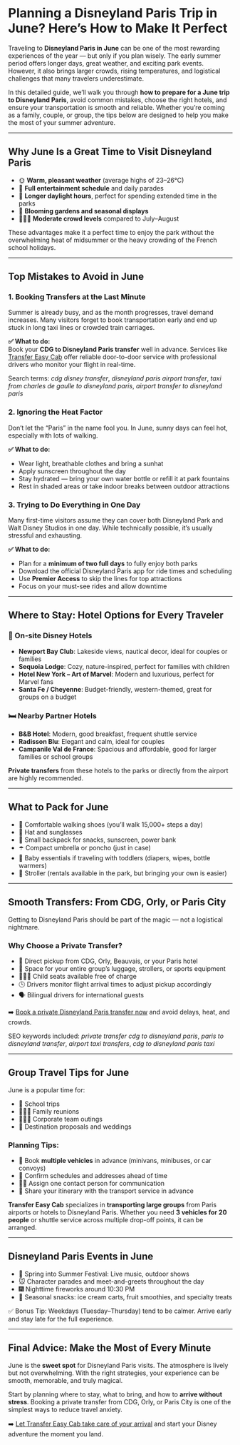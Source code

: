 # Planning a Disneyland Paris Trip in June? Here’s How to Make It Perfect

Traveling to **Disneyland Paris in June** can be one of the most rewarding experiences of the year — but only if you plan wisely. The early summer period offers longer days, great weather, and exciting park events. However, it also brings larger crowds, rising temperatures, and logistical challenges that many travelers underestimate.

In this detailed guide, we’ll walk you through **how to prepare for a June trip to Disneyland Paris**, avoid common mistakes, choose the right hotels, and ensure your transportation is smooth and reliable. Whether you’re coming as a family, couple, or group, the tips below are designed to help you make the most of your summer adventure.

---

## Why June Is a Great Time to Visit Disneyland Paris

- 🌞 **Warm, pleasant weather** (average highs of 23–26°C)  
- 🎉 **Full entertainment schedule** and daily parades  
- 🧺 **Longer daylight hours**, perfect for spending extended time in the parks  
- 💐 **Blooming gardens and seasonal displays**  
- 🧑‍🤝‍🧑 **Moderate crowd levels** compared to July–August  

These advantages make it a perfect time to enjoy the park without the overwhelming heat of midsummer or the heavy crowding of the French school holidays.

---

## Top Mistakes to Avoid in June

### 1. Booking Transfers at the Last Minute

Summer is already busy, and as the month progresses, travel demand increases. Many visitors forget to book transportation early and end up stuck in long taxi lines or crowded train carriages.

**✅ What to do:**  
Book your **CDG to Disneyland Paris transfer** well in advance. Services like [Transfer Easy Cab](https://www.transfereasycab.com/paris-disney-transfer) offer reliable door-to-door service with professional drivers who monitor your flight in real-time.

Search terms: *cdg disney transfer*, *disneyland paris airport transfer*, *taxi from charles de gaulle to disneyland paris*, *airport transfer to disneyland paris*

### 2. Ignoring the Heat Factor

Don’t let the “Paris” in the name fool you. In June, sunny days can feel hot, especially with lots of walking.

**✅ What to do:**
- Wear light, breathable clothes and bring a sunhat  
- Apply sunscreen throughout the day  
- Stay hydrated — bring your own water bottle or refill it at park fountains  
- Rest in shaded areas or take indoor breaks between outdoor attractions  

### 3. Trying to Do Everything in One Day

Many first-time visitors assume they can cover both Disneyland Park and Walt Disney Studios in one day. While technically possible, it’s usually stressful and exhausting.

**✅ What to do:**  
- Plan for a **minimum of two full days** to fully enjoy both parks  
- Download the official Disneyland Paris app for ride times and scheduling  
- Use **Premier Access** to skip the lines for top attractions  
- Focus on your must-see rides and allow downtime  

---

## Where to Stay: Hotel Options for Every Traveler

### 🏨 On-site Disney Hotels

- **Newport Bay Club**: Lakeside views, nautical decor, ideal for couples or families  
- **Sequoia Lodge**: Cozy, nature-inspired, perfect for families with children  
- **Hotel New York – Art of Marvel**: Modern and luxurious, perfect for Marvel fans  
- **Santa Fe / Cheyenne**: Budget-friendly, western-themed, great for groups on a budget  

### 🛏️ Nearby Partner Hotels

- **B&B Hotel**: Modern, good breakfast, frequent shuttle service  
- **Radisson Blu**: Elegant and calm, ideal for couples  
- **Campanile Val de France**: Spacious and affordable, good for larger families or school groups  

**Private transfers** from these hotels to the parks or directly from the airport are highly recommended.

---

## What to Pack for June

- 👟 Comfortable walking shoes (you’ll walk 15,000+ steps a day)  
- 🧢 Hat and sunglasses  
- 🎒 Small backpack for snacks, sunscreen, power bank  
- ☂️ Compact umbrella or poncho (just in case)  
- 🍼 Baby essentials if traveling with toddlers (diapers, wipes, bottle warmers)  
- 👶 Stroller (rentals available in the park, but bringing your own is easier)  

---

## Smooth Transfers: From CDG, Orly, or Paris City

Getting to Disneyland Paris should be part of the magic — not a logistical nightmare.

### Why Choose a Private Transfer?

- 🚐 Direct pickup from CDG, Orly, Beauvais, or your Paris hotel  
- 🧳 Space for your entire group’s luggage, strollers, or sports equipment  
- 👨‍👩‍👧 Child seats available free of charge  
- 🕓 Drivers monitor flight arrival times to adjust pickup accordingly  
- 🗣️ Bilingual drivers for international guests  

➡️ [Book a private Disneyland Paris transfer now](https://www.transfereasycab.com/paris-disney-transfer) and avoid delays, heat, and crowds.

SEO keywords included: *private transfer cdg to disneyland paris*, *paris to disneyland transfer*, *airport taxi transfers*, *cdg to disneyland paris taxi*

---

## Group Travel Tips for June

June is a popular time for:
- 🏫 School trips  
- 👩‍👩‍👦 Family reunions  
- 🧑‍🤝‍🧑 Corporate team outings  
- 💍 Destination proposals and weddings  

### Planning Tips:

- 🚌 Book **multiple vehicles** in advance (minivans, minibuses, or car convoys)  
- 📆 Confirm schedules and addresses ahead of time  
- 👩‍✈️ Assign one contact person for communication  
- 📲 Share your itinerary with the transport service in advance  

**Transfer Easy Cab** specializes in **transporting large groups** from Paris airports or hotels to Disneyland Paris. Whether you need **3 vehicles for 20 people** or shuttle service across multiple drop-off points, it can be arranged.

---

## Disneyland Paris Events in June

- 🌸 Spring into Summer Festival: Live music, outdoor shows  
- 🐭 Character parades and meet-and-greets throughout the day  
- 🎆 Nighttime fireworks around 10:30 PM  
- 🍦 Seasonal snacks: ice cream carts, fruit smoothies, and specialty treats  

✅ Bonus Tip: Weekdays (Tuesday–Thursday) tend to be calmer. Arrive early and stay late for the full experience.

---

## Final Advice: Make the Most of Every Minute

June is the **sweet spot** for Disneyland Paris visits. The atmosphere is lively but not overwhelming. With the right strategies, your experience can be smooth, memorable, and truly magical.

Start by planning where to stay, what to bring, and how to **arrive without stress**. Booking a private transfer from CDG, Orly, or Paris City is one of the simplest ways to reduce travel anxiety.

➡️ [Let Transfer Easy Cab take care of your arrival](https://www.transfereasycab.com/paris-disney-transfer) and start your Disney adventure the moment you land.
